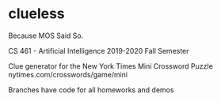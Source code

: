 # clueless
Because MOS Said So.

CS 461 - Artificial Intelligence
2019-2020 Fall Semester

Clue generator for the New York Times Mini Crossword Puzzle
nytimes.com/crosswords/game/mini

Branches have code for all homeworks and demos
